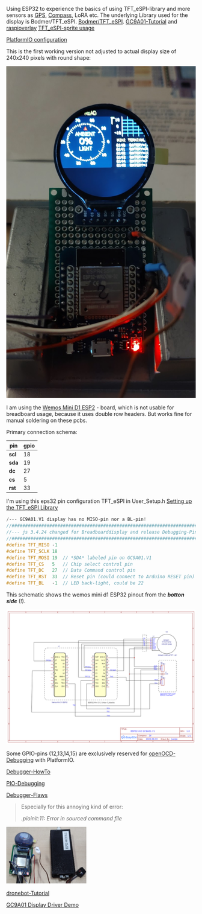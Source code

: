 Using ESP32 to experience the basics of using TFT_eSPI-library and more sensors as [GPS](https://github.com/auryn31/festival_finder), [Compass](https://github.com/VolosR/RotateCompas/tree/main), LoRA etc.
The underlying Library used for the display is Bodmer/TFT_eSPI. [Bodmer/TFT_eSPI](https://github.com/Bodmer/TFT_eSPI).
[GC9A01-Tutorial](https://dronebotworkshop.com/gc9a01/#GC9A01_with_ESP32) and [raspioverlay](https://github.com/juliannojungle/gc9a01-overlay/tree/main)
[TFT_eSPI-sprite usage](https://github.com/VolosR/RotateSpritesTutorial)

[PlatformIO configuration](https://net-things.de/index.php/blog/nutzung-der-tft-espi-bibliothek-mit-platformio)



This is the first working version not adjusted to actual display size of 240x240 pixels with round shape:
<!--
![first working display](https://github.com/juergs/ESP32_GC9A01_Breadboard/blob/main/GC9A01.V1_first_display.png)
-->
<img src="https://github.com/juergs/ESP32_GC9A01_Breadboard/blob/main/GC9A01.V1_first_display.png" heigt="150"/>

I am using the [Wemos Mini D1 ESP2](https://artofcircuits.com/product/wemos-d1-mini-esp32-esp-wroom-32-4mb) - board, which is not usable for breadboard usage, 
because it uses double row headers. But works fine for manual soldering on these pcbs. 

Primary connection schema:

pin | gpio 
--- | --- 
**scl** | 18
**sda** | 19
**dc**  | 27
**cs**  | 5
**rst** | 33

I'm using this eps32 pin configuration TFT_eSPI in User_Setup.h  <a href="[Setting up the TFT_eSPI Library](https://dronebotworkshop.com/gc9a01/)">Setting up the TFT_eSPI Library</a>  

```cpp
/--- GC9A01.V1 display has no MISO-pin nor a BL-pin!
//###################################################################################
//--- js 3.4.24 changed for Breadboarddisplay and release Debugging-Pins 12,13,14,15
//###################################################################################
#define TFT_MISO -1 
#define TFT_SCLK 18
#define TFT_MOSI 19  // *SDA* labeled pin on GC9A01.V1
#define TFT_CS   5   // Chip select control pin
#define TFT_DC   27  // Data Command control pin
#define TFT_RST  33  // Reset pin (could connect to Arduino RESET pin)
#define TFT_BL   -1  // LED back-light, could be 22
```

This schematic shows the wemos mini d1 ESP32 pinout from the _**botton side**_ (!). 

<img src="https://github.com/juergs/ESP32_GC9A01_Breadboard/blob/main/Schematic_ESP_Breadboard_GC9A01.V1_2024-04-05.png" heigt="300"/>

Some GPIO-pins (12,13,14,15) are exclusively reserved for [openOCD-Debugging](https://www.hackster.io/brian-lough/use-the-platformio-debugger-on-the-esp32-using-an-esp-prog-f633b6) with PlatformIO.

[Debugger-HowTo](https://community.platformio.org/t/esp32-pio-unified-debugger/4541/20)

[PIO-Debugging](https://docs.platformio.org/en/latest/plus/debugging.html)

[Debugger-Flaws](https://community.platformio.org/t/error-esp32-prog/19363/14?u=juergen.schweiss) 
> Especially for this annoying kind of error:
> 
> _*.pioinit:11: Error in sourced command file*_

<img src="https://github.com/juergs/ESP32_GC9A01_Breadboard/blob/main/ESP32_prototype_fitting_for%20ESP32-Debugger%20.png" height="150"/>

[dronebot-Tutorial](https://dronebotworkshop.com/gc9a01/)


[GC9A01 Display Driver Demo](https://github.com/carlfriess/GC9A01_demo/blob/main/README.md)



